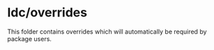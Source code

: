 # Idc/overrides

This folder contains overrides which will automatically be required by package users.
